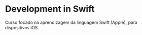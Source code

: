 # Development in Swift
 Curso focado na aprendizagem da linguagem Swift (Apple), para dispositivos iOS.

